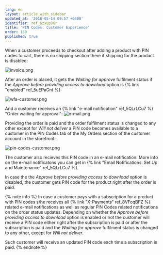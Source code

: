 ```yaml
---
lang: en
layout: article_with_sidebar
updated_at: '2018-05-14 09:57 +0400'
identifier: ref_6zxUp9Kr
title: 'PIN Codes: Customer Experience'
order: 130
published: true
---
```

When a customer proceeds to checkout after adding a product with PIN codes to cart, there is no shipping section there if shipping for the product is disabled:

![invoice.png]({{site.baseurl}}/attachments/ref_6zxUp9Kr/invoice.png)

After an order is placed, it gets the _Waiting for approve_ fulfilment status if the _Approve before providing access to download_ option is {% link "enabled" ref_5uEPaGnt %}: 

![wfa-customer.png]({{site.baseurl}}/attachments/ref_6zxUp9Kr/wfa-customer.png)

And a customer receives an {% link "e-mail notification" ref_5QLrLCu7 %} "Order waiting for approval":
![e-mail.png]({{site.baseurl}}/attachments/ref_6zxUp9Kr/e-mail.png)

Providing the order is paid and the order fulfilment status is changed to any other except for _Will not deliver_ a PIN code becomes available to a customer in the PIN Codes tab of the My Orders section of the customer account in the storefront:

![pin-codes-customer.png]({{site.baseurl}}/attachments/ref_6zxUp9Kr/pin-codes-customer.png)

The customer also recieves this PIN code in an e-mail notification. More info on the e-mail notificatons you can get in {% link "Email Notifications: Set Up and Maintenance" ref_5QLrLCu7 %}.

In case the the _Approve before providing access to download_ option is disabled, the customer gets PIN code for the product right after the order is paid.

{% note info %}
In case a customer pays with a subscription for a product with PIN codes s/he receives all {% link "X-Payments" ref_8VFoqBFZ %} related e-mail notifications as well as regular PIN Codes related notifications on the order status updates. Depending on whether the _Approve before providing access to download_ option is enabled or not the customer will receive a PIN code either right after the subscription is paid or after the subscription is paid and the _Waiting for approve_ fulfilment status is changed to any other, except for _Will not deliver_.

Such customer will receive an updated PIN code each time a subscription is paid.
{% endnote %}
